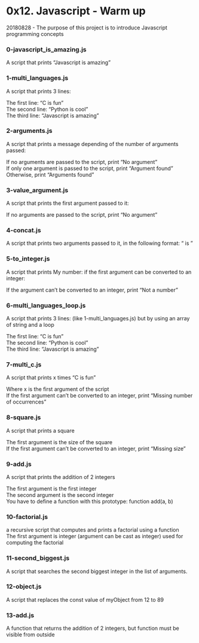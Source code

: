 # 0x12. Javascript - Warm up

20180828 - The purpose of this project is to introduce Javascript programming concepts

### 0-javascript_is_amazing.js
A script that prints “Javascript is amazing”

### 1-multi_languages.js
A script that prints 3 lines:  

The first line: “C is fun”  
The second line: “Python is cool”  
The third line: “Javascript is amazing”  

### 2-arguments.js
A script that prints a message depending of the number of arguments passed:  

If no arguments are passed to the script, print “No argument”  
If only one argument is passed to the script, print “Argument found”  
Otherwise, print “Arguments found”  

### 3-value_argument.js
A script that prints the first argument passed to it:

If no arguments are passed to the script, print “No argument”

### 4-concat.js
A script that prints two arguments passed to it, in the following format: “ is ”

### 5-to_integer.js
A script that prints My number: <first argument converted in integer> if the first argument can be converted to an integer:

If the argument can’t be converted to an integer, print “Not a number”

### 6-multi_languages_loop.js
A script that prints 3 lines: (like 1-multi_languages.js) but by using an array of string and a loop

The first line: “C is fun”  
The second line: “Python is cool”  
The third line: “Javascript is amazing”  

### 7-multi_c.js
A script that prints x times “C is fun”

Where x is the first argument of the script  
If the first argument can’t be converted to an integer, print “Missing number of occurrences”  

### 8-square.js
A script that prints a square

The first argument is the size of the square  
If the first argument can’t be converted to an integer, print “Missing size”  

### 9-add.js
A script that prints the addition of 2 integers

The first argument is the first integer  
The second argument is the second integer  
You have to define a function with this prototype: function add(a, b)

### 10-factorial.js
a recursive script that computes and prints a factorial using a function  
The first argument is integer (argument can be cast as integer) used for computing the factorial

### 11-second_biggest.js
A script that searches the second biggest integer in the list of arguments.

### 12-object.js
A script that replaces the const value of myObject from 12 to 89

### 13-add.js
A function that returns the addition of 2 integers, but function must be visible from outside
